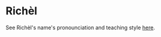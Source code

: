 # Richèl

See Richèl's name's pronounciation
and teaching style [here](https://github.com/richelbilderbeek/teaching/tree/master/who_is_richel).
